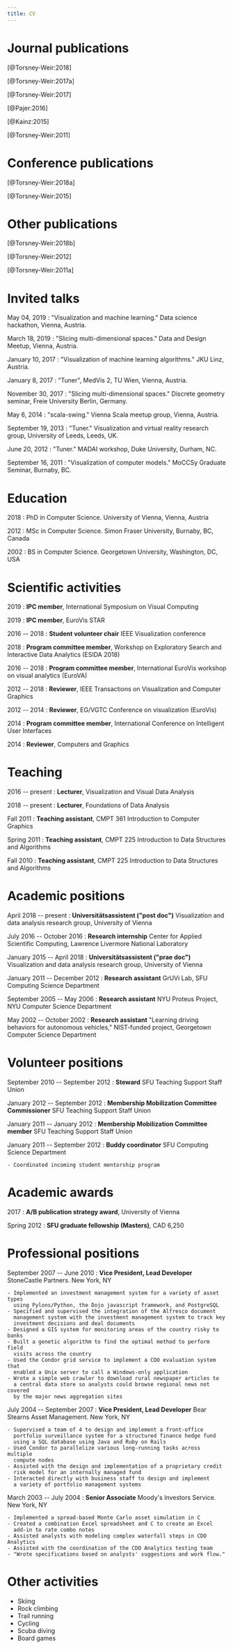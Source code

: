 ```yaml
---
title: CV
---
```


# Journal publications

[@Torsney-Weir:2018]

[@Torsney-Weir:2017a]

[@Torsney-Weir:2017]

[@Pajer:2016]

[@Kainz:2015]

[@Torsney-Weir:2011]


# Conference publications

[@Torsney-Weir:2018a]

[@Torsney-Weir:2015]

# Other publications

[@Torsney-Weir:2018b]

[@Torsney-Weir:2012]

[@Torsney-Weir:2011a]

# Invited talks

May 04, 2019
: "Visualization and machine learning." Data science hackathon, Vienna, Austria.

March 18, 2019
: "Slicing multi-dimensional spaces." Data and Design Meetup, Vienna, Austria.

January 10, 2017
: "Visualization of machine learning algorithms." JKU Linz, Austria.

January 8, 2017
: "Tuner", MedVis 2, TU Wien, Vienna, Austria.

November 30, 2017
: "Slicing multi-dimensional spaces."
  Discrete geometry seminar, Freie University Berlin, Germany.

May 6, 2014
: "scala-swing." Vienna Scala meetup group, Vienna, Austria.

September 19, 2013
: "Tuner." Visualization and virtual reality research group, 
  University of Leeds, Leeds, UK.

June 20, 2012
: "Tuner." MADAI workshop, Duke University, Durham, NC.

September 16, 2011
: "Visualization of computer models." MoCCSy Graduate Seminar, Burnaby, BC.

# Education

2018
: PhD in Computer Science. University of Vienna, Vienna, Austria

2012
: MSc in Computer Science. Simon Fraser University, Burnaby, BC, Canada

2002
: BS in Computer Science. Georgetown University, Washington, DC, USA

# Scientific activities

2019
: **IPC member**, International Symposium on Visual Computing

2019
: **IPC member**, EuroVis STAR

2016 -- 2018
: **Student volunteer chair** IEEE Visualization conference

2018
: **Program committee member**, Workshop on Exploratory Search and Interactive Data Analytics (ESIDA 2018) 

2016 -- 2018
: **Program committee member**, International EuroVis workshop on visual analytics (EuroVA)

2012 -- 2018
: **Reviewer**, IEEE Transactions on Visualization and Computer Graphics

2012 -- 2014
: **Reviewer**, EG/VGTC Conference on visualization (EuroVis)

2014
: **Program committee member**, International Conference on Intelligent User Interfaces

2014
: **Reviewer**, Computers and Graphics

# Teaching

2016 -- present
: **Lecturer**, Visualization and Visual Data Analysis

2018 -- present
: **Lecturer**, Foundations of Data Analysis

Fall 2011
:  **Teaching assistant**, CMPT 361 Introduction to Computer Graphics

Spring 2011
:  **Teaching assistant**, CMPT 225 Introduction to Data Structures and Algorithms

Fall 2010
:  **Teaching assistant**, CMPT 225 Introduction to Data Structures and Algorithms

# Academic positions

April 2018 -- present
: **Universitätsassistent ("post doc")** Visualization and data analysis research group, University of Vienna

July 2016 -- October 2016
: **Research internship**  Center for Applied Scientific Computing, Lawrence Livermore National Laboratory

January 2015 -- April 2018
: **Universitätsassistent ("prae doc")** Visualization and data analysis research group, University of Vienna

January 2011 -- December 2012
: **Research assistant** GrUVi Lab, SFU Computing Science Department

September 2005 -- May 2006
: **Research assistant** NYU Proteus Project, NYU Computer Science Department

May 2002 -- October 2002
: **Research assistant** "Learning driving behaviors for autonomous vehicles," NIST-funded project, Georgetown Computer Science Department

# Volunteer positions
September 2010 -- September 2012
: **Steward** SFU Teaching Support Staff Union

January 2012 -- September 2012
: **Membership Mobilization Committee Commissioner** SFU Teaching Support Staff Union

January 2011 -- January 2012
: **Membership Mobilization Committee member** SFU Teaching Support Staff Union

January 2011 -- September 2012
: **Buddy coordinator** SFU Computing Science Department

    - Coordinated incoming student mentorship program 

# Academic awards
2017
: **A/B publication strategy award**, University of Vienna

Spring 2012
: **SFU graduate fellowship (Masters)**, CAD 6,250

# Professional positions

September 2007 -- June 2010
: **Vice President, Lead Developer** StoneCastle Partners. New York, NY

    - Implemented an investment management system for a variety of asset types
      using Pylons/Python, the Dojo javascript framework, and PostgreSQL
    - Specified and supervised the integration of the Alfresco document 
      management system with the investment management system to track key 
      investment decisions and deal documents
    - Designed a GIS system for monitoring areas of the country risky to banks
    - Built a genetic algorithm to find the optimal method to perform field 
      visits across the country
    - Used the Condor grid service to implement a CDO evaluation system that 
      enabled a Unix server to call a Windows-only application
    - Wrote a simple web crawler to download rural newspaper articles to 
      a central data store so analysts could browse regional news not covered 
      by the major news aggregation sites

July 2004 -- September 2007
: **Vice President, Lead Developer** Bear Stearns Asset Management. New York, NY

    - Supervised a team of 4 to design and implement a front-office 
      portfolio surveillance system for a structured finance hedge fund 
      using a SQL database using Java and Ruby on Rails
    - Used Condor to parallelize various long-running tasks across multiple 
      compute nodes
    - Assisted with the design and implementation of a proprietary credit 
      risk model for an internally managed fund
    - Interacted directly with business staff to design and implement 
      a variety of portfolio management systems

March 2003 -- July 2004
: **Senior Associate** Moody's Investors Service. New York, NY 

    - Implemented a spread-based Monte Carlo asset simulation in C
    - Created a combination Excel spreadsheet and C to create an Excel 
      add-in to rate combo notes
    - Assisted analysts with modeling complex waterfall steps in CDO Analytics
    - Assisted with the coordination of the CDO Analytics testing team
    - "Wrote specifications based on analysts' suggestions and work flow."

# Other activities

*  Skiing
*  Rock climbing
*  Trail running
*  Cycling
*  Scuba diving
*  Board games

